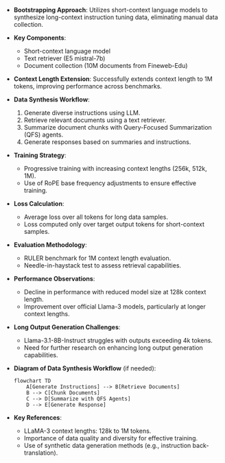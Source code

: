 - **Bootstrapping Approach**: Utilizes short-context language models to synthesize long-context instruction tuning data, eliminating manual data collection.
  
- **Key Components**: 
  - Short-context language model
  - Text retriever (E5 mistral-7b)
  - Document collection (10M documents from Fineweb-Edu)

- **Context Length Extension**: Successfully extends context length to 1M tokens, improving performance across benchmarks.

- **Data Synthesis Workflow**:
  1. Generate diverse instructions using LLM.
  2. Retrieve relevant documents using a text retriever.
  3. Summarize document chunks with Query-Focused Summarization (QFS) agents.
  4. Generate responses based on summaries and instructions.

- **Training Strategy**: 
  - Progressive training with increasing context lengths (256k, 512k, 1M).
  - Use of RoPE base frequency adjustments to ensure effective training.

- **Loss Calculation**:
  - Average loss over all tokens for long data samples.
  - Loss computed only over target output tokens for short-context samples.

- **Evaluation Methodology**:
  - RULER benchmark for 1M context length evaluation.
  - Needle-in-haystack test to assess retrieval capabilities.

- **Performance Observations**:
  - Decline in performance with reduced model size at 128k context length.
  - Improvement over official Llama-3 models, particularly at longer context lengths.

- **Long Output Generation Challenges**: 
  - Llama-3.1-8B-Instruct struggles with outputs exceeding 4k tokens.
  - Need for further research on enhancing long output generation capabilities.

- **Diagram of Data Synthesis Workflow** (if needed):
  ```mermaid
  flowchart TD
      A[Generate Instructions] --> B[Retrieve Documents]
      B --> C[Chunk Documents]
      C --> D[Summarize with QFS Agents]
      D --> E[Generate Response]
  ```

- **Key References**:
  - LLaMA-3 context lengths: 128k to 1M tokens.
  - Importance of data quality and diversity for effective training.
  - Use of synthetic data generation methods (e.g., instruction back-translation).